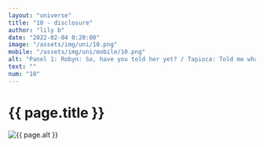 ```yaml
--- 
layout: "universe" 
title: "10 - disclosure" 
author: "lily b" 
date: "2022-02-04 0:20:00" 
image: "/assets/img/uni/10.png" 
mobile: "/assets/img/uni/mobile/10.png"
alt: "Panel 1: Robyn: So, have you told her yet? / Tapioca: Told me what? | Panel 2: Robyn: [redacted] wants to be a girl! | Panel 3: Hazel: I'm transgender, I think. It shouldn't change anything, but if you're upset then I- | Panel 4: Tapioca: Yeah that makes sense / Hazel: You're not mad? / Tapioca: Of course not!" 
text: ""
num: "10" 
--- 
```

 
<h1>{{ page.title }}</h1> 

<picture>
    <source media="all and (orientation: landscape)" srcset="{{ site.baseurl }}{{ page.image }}">
    <source media="all and (orientation: portrait)" srcset="{{ site.baseurl }}{{ page.mobile }}">
    <img src="{{ site.baseurl }}{{ page.image }}" alt="{{ page.alt }}" title="{{ page.text }}">
</picture>